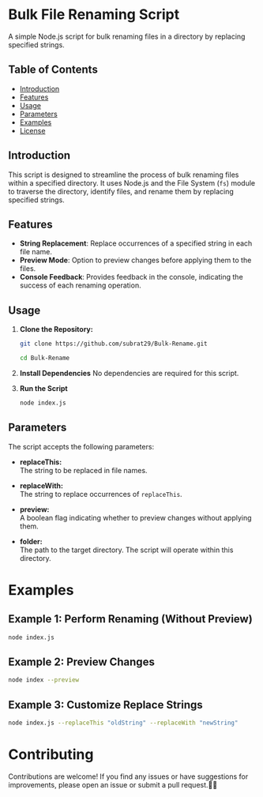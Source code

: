 # Bulk File Renaming Script

A simple Node.js script for bulk renaming files in a directory by replacing specified strings.

## Table of Contents

- [Introduction](#introduction)
- [Features](#features)
- [Usage](#usage)
- [Parameters](#parameters)
- [Examples](#examples)
- [License](#license)

## Introduction

This script is designed to streamline the process of bulk renaming files within a specified directory. It uses Node.js and the File System (`fs`) module to traverse the directory, identify files, and rename them by replacing specified strings.

## Features

- **String Replacement**: Replace occurrences of a specified string in each file name.
- **Preview Mode**: Option to preview changes before applying them to the files.
- **Console Feedback**: Provides feedback in the console, indicating the success of each renaming operation.

## Usage

1. **Clone the Repository:**
   ```bash
   git clone https://github.com/subrat29/Bulk-Rename.git
   ```
   
   ```bash
   cd Bulk-Rename
   ```

2. **Install Dependencies**
No dependencies are required for this script.

3. **Run the Script**
    ```bash
    node index.js
    ```

## Parameters

The script accepts the following parameters:

- **replaceThis:**  
  The string to be replaced in file names.

- **replaceWith:**  
  The string to replace occurrences of `replaceThis`.

- **preview:**  
  A boolean flag indicating whether to preview changes without applying them.

- **folder:**  
  The path to the target directory. The script will operate within this directory.



# Examples

## Example 1: Perform Renaming (Without Preview)
```bash
node index.js
```

## Example 2: Preview Changes
```bash
node index --preview
```

## Example 3: Customize Replace Strings
```bash
node index.js --replaceThis "oldString" --replaceWith "newString"
```

# Contributing
Contributions are welcome! If you find any issues or have suggestions for improvements, please open an issue or submit a pull request.🫡🤝